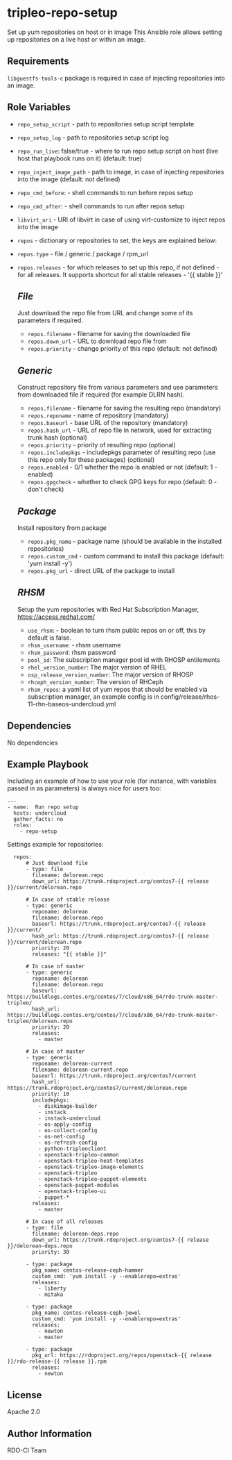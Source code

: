 tripleo-repo-setup
=========

Set up yum repositories on host or in image
This Ansible role allows setting up repositories on a live host or within an image.

Requirements
------------
`libguestfs-tools-c` package is required in case of injecting repositories into an image.

Role Variables
--------------

* `repo_setup_script` - path to repositories setup script template
* `repo_setup_log` - path to repositories setup script log
* `repo_run_live`: false/true - where to run repo setup script on host (live host that playbook runs on it) (default: true)
* `repo_inject_image_path` - path to image, in case of injecting repositories into the image (default: not defined)
* `repo_cmd_before`:  - shell commands to run before repos setup
* `repo_cmd_after`: - shell commands to run after repos setup
* `libvirt_uri` - URI of libvirt in case of using virt-customize to inject repos into the image
* `repos` - dictionary or repositories to set, the keys are explained below:
* `repos.type` - file / generic / package / rpm_url
* `repos.releases` - for which releases to set up this repo, if not defined - for all releases.
                     It supports shortcut for all stable releases - '{{ stable }}'

  *File*
  ------
  Just download the repo file from URL and change some of its parameters if required.
    * `repos.filename` - filename for saving the downloaded file
    * `repos.down_url` - URL to download repo file from
    * `repos.priority` - change priority of this repo (default: not defined)

  *Generic*
  ------
  Construct repository file from various parameters and use parameters from downloaded file
  if required (for example DLRN hash).
    * `repos.filename` - filename for saving the resulting repo (mandatory)
    * `repos.reponame` - name of repository (mandatory)
    * `repos.baseurl` - base URL of the repository (mandatory)
    * `repos.hash_url` - URL of repo file in network, used for extracting trunk hash (optional)
    * `repos.priority` - priority of resulting repo (optional)
    * `repos.includepkgs` - includepkgs parameter of resulting repo (use this repo only for these packages) (optional)
    * `repos.enabled` - 0/1 whether the repo is enabled or not (default: 1 - enabled)
    * `repos.gpgcheck` - whether to check GPG keys for repo (default: 0 - don't check)

  *Package*
  ------
  Install repository from package
    * `repos.pkg_name` - package name (should be available in the installed repositories)
    * `repos.custom_cmd` - custom command to install this package (default: 'yum install -y')
    * `repos.pkg_url` - direct URL of the package to install

  *RHSM*
  -----
  Setup the yum repositories with Red Hat Subscription Manager, https://access.redhat.com/
    * `use_rhsm`: - boolean to turn rhsm public repos on or off, this by default is false.
    * `rhsm_username`: - rhsm username
    * `rhsm_password`: rhsm password
    * `pool_id`: The subscription manager pool id with RHOSP entilements
    * `rhel_version_number`: The major version of RHEL
    * `osp_release_version_number`: The major version of RHOSP
    * `rhceph_version_number`: The version of RHCeph
    * `rhsm_repos`: a yaml list of yum repos that should be enabled via subscription manager, an example config is in config/release/rhos-11-rhn-baseos-undercloud.yml

Dependencies
------------

No dependencies

Example Playbook
----------------

Including an example of how to use your role (for instance, with variables passed in as parameters) is always nice for users too:

    ---
    - name:  Run repo setup
      hosts: undercloud
      gather_facts: no
      roles:
        - repo-setup

Settings example for repositories:

      repos:
          # Just download file
          - type: file
            filename: delorean.repo
            down_url: https://trunk.rdoproject.org/centos7-{{ release }}/current/delorean.repo

          # In case of stable release
          - type: generic
            reponame: delorean
            filename: delorean.repo
            baseurl: https://trunk.rdoproject.org/centos7-{{ release }}/current/
            hash_url: https://trunk.rdoproject.org/centos7-{{ release }}/current/delorean.repo
            priority: 20
            releases: "{{ stable }}"

          # In case of master
          - type: generic
            reponame: delorean
            filename: delorean.repo
            baseurl: https://buildlogs.centos.org/centos/7/cloud/x86_64/rdo-trunk-master-tripleo/
            hash_url: https://buildlogs.centos.org/centos/7/cloud/x86_64/rdo-trunk-master-tripleo/delorean.repo
            priority: 20
            releases:
              - master

          # In case of master
          - type: generic
            reponame: delorean-current
            filename: delorean-current.repo
            baseurl: https://trunk.rdoproject.org/centos7/current
            hash_url: https://trunk.rdoproject.org/centos7/current/delorean.repo
            priority: 10
            includepkgs:
              - diskimage-builder
              - instack
              - instack-undercloud
              - os-apply-config
              - os-collect-config
              - os-net-config
              - os-refresh-config
              - python-tripleoclient
              - openstack-tripleo-common
              - openstack-tripleo-heat-templates
              - openstack-tripleo-image-elements
              - openstack-tripleo
              - openstack-tripleo-puppet-elements
              - openstack-puppet-modules
              - openstack-tripleo-ui
              - puppet-*
            releases:
              - master

          # In case of all releases
          - type: file
            filename: delorean-deps.repo
            down_url: https://trunk.rdoproject.org/centos7-{{ release }}/delorean-deps.repo
            priority: 30

          - type: package
            pkg_name: centos-release-ceph-hammer
            custom_cmd: 'yum install -y --enablerepo=extras'
            releases:
              - liberty
              - mitaka

          - type: package
            pkg_name: centos-release-ceph-jewel
            custom_cmd: 'yum install -y --enablerepo=extras'
            releases:
              - newton
              - master

          - type: package
            pkg_url: https://rdoproject.org/repos/openstack-{{ release }}/rdo-release-{{ release }}.rpm
            releases:
              - newton


License
-------

Apache 2.0

Author Information
------------------

RDO-CI Team
